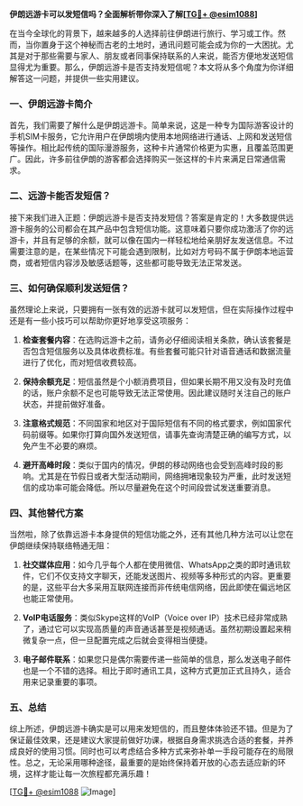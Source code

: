 **伊朗远游卡可以发短信吗？全面解析带你深入了解[[TG💪+ @esim1088](https://t.me/s/esim1088)]**

在当今全球化的背景下，越来越多的人选择前往伊朗进行旅行、学习或工作。然而，当你置身于这个神秘而古老的土地时，通讯问题可能会成为你的一大困扰。尤其是对于那些需要与家人、朋友或者同事保持联系的人来说，能否方便地发送短信显得尤为重要。那么，伊朗远游卡是否支持发短信呢？本文将从多个角度为你详细解答这一问题，并提供一些实用建议。

### 一、伊朗远游卡简介

首先，我们需要了解什么是伊朗远游卡。简单来说，这是一种专为国际游客设计的手机SIM卡服务，它允许用户在伊朗境内使用本地网络进行通话、上网和发送短信等操作。相比起传统的国际漫游服务，这种卡片通常价格更为实惠，且覆盖范围更广。因此，许多前往伊朗的游客都会选择购买一张这样的卡片来满足日常通信需求。

### 二、远游卡能否发短信？

接下来我们进入正题：伊朗远游卡是否支持发短信？答案是肯定的！大多数提供远游卡服务的公司都会在其产品中包含短信功能。这意味着只要你成功激活了你的远游卡，并且有足够的余额，就可以像在国内一样轻松地给亲朋好友发送信息。不过需要注意的是，在某些情况下可能会遇到限制，比如对方号码不属于伊朗本地运营商，或者短信内容涉及敏感话题等，这些都可能导致无法正常发送。

### 三、如何确保顺利发送短信？

虽然理论上来说，只要拥有一张有效的远游卡就可以发短信，但在实际操作过程中还是有一些小技巧可以帮助你更好地享受这项服务：

1. **检查套餐内容**：在选购远游卡之前，请务必仔细阅读相关条款，确认该套餐是否包含短信服务以及具体收费标准。有些套餐可能只针对语音通话和数据流量进行了优化，而对短信收费较高。
   
2. **保持余额充足**：短信虽然是个小额消费项目，但如果长期不用又没有及时充值的话，账户余额不足也可能导致无法正常使用。因此建议随时关注自己的账户状态，并提前做好准备。
   
3. **注意格式规范**：不同国家和地区对于国际短信有不同的格式要求，例如国家代码前缀等。如果你打算向国外发送短信，请事先查询清楚正确的编写方式，以免产生不必要的麻烦。
   
4. **避开高峰时段**：类似于国内的情况，伊朗的移动网络也会受到高峰时段的影响。尤其是在节假日或者大型活动期间，网络拥堵现象较为严重，此时发送短信的成功率可能会降低。所以尽量避免在这个时间段尝试发送重要消息。

### 四、其他替代方案

当然啦，除了依靠远游卡本身提供的短信功能之外，还有其他几种方法可以让您在伊朗继续保持联络畅通无阻：

1. **社交媒体应用**：如今几乎每个人都在使用微信、WhatsApp之类的即时通讯软件，它们不仅支持文字聊天，还能发送图片、视频等多种形式的内容。更重要的是，这些平台大多采用互联网连接而非传统电信网络，因此即使在偏远地区也能正常使用。
   
2. **VoIP电话服务**：类似Skype这样的VoIP（Voice over IP）技术已经非常成熟了，通过它可以实现高质量的声音通话甚至是视频通话。虽然初期设置起来稍微复杂一点，但一旦配置完成之后就会变得相当便捷。
   
3. **电子邮件联系**：如果您只是偶尔需要传递一些简单的信息，那么发送电子邮件也是一个不错的选择。相比于即时通讯工具，这种方式更加正式且持久，适合用来记录重要的事项。

### 五、总结

综上所述，伊朗远游卡确实是可以用来发短信的，而且整体体验还不错。但是为了保证最佳效果，还是建议大家提前做好功课，根据自身需求挑选合适的套餐，并养成良好的使用习惯。同时也可以考虑结合多种方式来弥补单一手段可能存在的局限性。总之，无论采用哪种途径，最重要的是始终保持着开放的心态去适应新的环境，这样才能让每一次旅程都充满乐趣！

[[TG💪+ @esim1088](https://t.me/s/esim1088) ![Image](https://i.postimg.cc/4NQfJmqS/Snipaste-2025-05-13-00-14-12.png)]